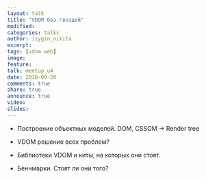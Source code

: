 ```yaml
---
layout: talk
title: "VDOM без гвоздей"
modified:
categories: talks
author: izygin_nikita
excerpt:
tags: [vdom web]
image:
feature:
talk: meetup_u4
date: 2018-09-20
comments: true
share: true
announce: true
video: 
slides: 
---
```


* Построение объектных моделей. DOM, CSSOM -> Render tree

* VDOM решение всех проблем?

* Библиотеки VDOM и киты, на которых они стоят.

* Бенчмарки. Стоят ли они того?

